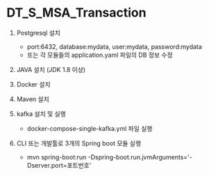 # DT_S_MSA_Transaction

1. Postgresql 설치
   * port:6432, database:mydata, user:mydata, password:mydata
   * 또는 각 모듈들의 application.yaml 파일의 DB 정보 수정

2. JAVA 설치 (JDK 1.8 이상)

3. Docker 설치

4. Maven 설치

5. kafka 설치 및 실행
    * docker-compose-single-kafka.yml 파일 실행

6. CLI 또는 개발툴로 3개의 Spring boot 모듈 실행
   * mvn spring-boot:run -Dspring-boot.run.jvmArguments='-Dserver.port=포트번호'  
